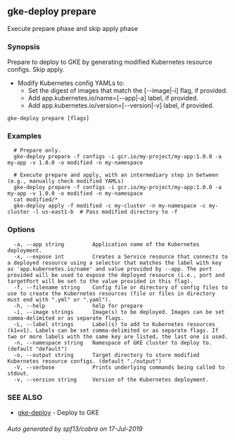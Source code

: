 ## gke-deploy prepare

Execute prepare phase and skip apply phase

### Synopsis

Prepare to deploy to GKE by generating modified Kubernetes resource configs. Skip apply.

- Modify Kubernetes config YAMLs to:
  - Set the digest of images that match the [--image|-i] flag, if provided.
  - Add app.kubernetes.io/name=[--app|-a] label, if provided.
  - Add app.kubernetes.io/version=[--version|-v] label, if provided.


```
gke-deploy prepare [flags]
```

### Examples

```
  # Prepare only.
  gke-deploy prepare -f configs -i gcr.io/my-project/my-app:1.0.0 -a my-app -v 1.0.0 -o modified -n my-namespace

  # Execute prepare and apply, with an intermediary step in between (e.g., manually check modified YAMLs)
  gke-deploy prepare -f configs -i gcr.io/my-project/my-app:1.0.0 -a my-app -v 1.0.0 -o modified -n my-namespace
  cat modified/*
  gke-deploy apply -f modified -c my-cluster -n my-namespace -c my-cluster -l us-east1-b  # Pass modified directory to -f
```

### Options

```
  -a, --app string         Application name of the Kubernetes deployment.
  -x, --expose int         Creates a Service resource that connects to a deployed resource using a selector that matches the label with key as 'app.kubernetes.io/name' and value provided by --app. The port provided will be used to expose the deployed resource (i.e., port and targetPort will be set to the value provided in this flag).
  -f, --filename string    Config file or directory of config files to use to create the Kubernetes resources (file or files in directory must end with ".yml" or ".yaml").
  -h, --help               help for prepare
  -i, --image strings      Image(s) to be deployed. Images can be set comma-delimited or as separate flags.
  -L, --label strings      Label(s) to add to Kubernetes resources (k1=v1). Labels can be set comma-delimited or as separate flags. If two or more labels with the same key are listed, the last one is used.
  -n, --namespace string   Namespace of GKE cluster to deploy to. (default "default")
  -o, --output string      Target directory to store modified Kubernetes resource configs. (default "./output")
  -V, --verbose            Prints underlying commands being called to stdout.
  -v, --version string     Version of the Kubernetes deployment.
```

### SEE ALSO

* [gke-deploy](gke-deploy.md)	 - Deploy to GKE

###### Auto generated by spf13/cobra on 17-Jul-2019
